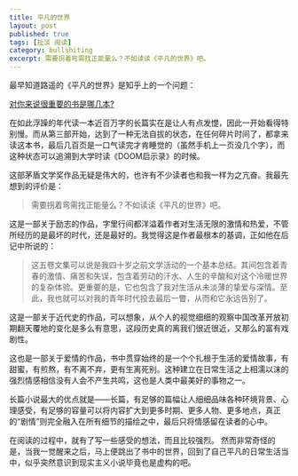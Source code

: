 ```yaml
---
title: 平凡的世界
layout: post
published: true
tags: [扯淡 阅读]
category: bullshiting
excerpt: 需要拐着弯需找正能量么？不如读读《平凡的世界》吧。
---
```


最早知道路遥的《平凡的世界》是知乎上的一个问题：

[对你来说很重要的书是哪几本?](http://www.zhihu.com/question/19770297)

在如此浮躁的年代读一本近百万字的长篇实在是让人有点发憷，因此一开始看得特别慢。而从第三部开始，达到了一种无法自拔的状态，在任何碎片时间了，都拿来读这本书，最后几百页是一口气读完才肯睡觉的（虽然手机上一页没几个字），而这种状态可以追溯到大学时读《DOOM启示录》的时候。

这部茅盾文学奖作品无疑是伟大的，也许有不少读者也和我一样为之亢奋。我最先想到的评价是：

> 需要拐着弯需找正能量么？不如读读《平凡的世界》吧。

这是一部关于励志的作品，字里行间都洋溢着作者对生活无限的激情和热爱，不管所经历的是最坏的时代，还是最好的。我觉得这是作者最根本的基调，正如他在后记中所说的：

> 这五卷文集可以说是我四十岁之前文学活动的一个基本总结。其间包含着青春的激情、痛苦和失误，包含着劳动的汗水、人生的辛酸和对这个冷暖世界的复杂体验。更重要的是，它也包含了我对生活从未淡薄的挚爱与深情。至此，我也就可以对我的青年时代投去最后一瞥，从而和它永远告别了。

这是一部关于近代史的作品，可以想象，从个人的视觉细细的观察中国改革开放初期翻天覆地的变化是多么有意思，这段历史真的离我们很近很近，又那么的富有戏剧性。

这也是一部关于爱情的作品，书中贯穿始终的是一个个扎根于生活的爱情故事，有甜蜜，有煎熬，有不离不弃，更有生离死别。这种建立在日常生活之上相濡以沫的强烈情感相信没有人会不产生共鸣，这也是人类中最美好的事物之一。

长篇小说最大的优点就是——长篇，有足够的篇幅让人细细品味各种环境背景、心理感受，有足够的容量可以将内容扩大到更多时期、更多人物、更多地点，真正的“剧情”则完全融入在所有细节的描绘之中，最后只将情感留在读者的心中。

在阅读的过程中，就有了写一些感受的想法，而且比较强烈。
然而非常奇怪的是，当我一觉醒来之后，马上便跳出了书中的世界，回到了自己平凡的日常生活当中，似乎突然意识到现实主义小说毕竟也是虚构的吧。
